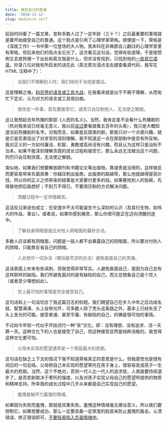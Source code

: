 ```yaml
---
title: 接受自己的普通
date: '2018-11-12'
slug: mediocre-self
---
```


前段时间看了一篇文章，宣称多数人过了一定年龄（三十？）之后最重要的事情就是要开始接受自己的普通。这个观点是引用了心理学家荣格。顺便提一下，荣格是《深度工作》一书中第一位登场的大人物。我本科在非典那会儿翻过的心理学家里有荣格，但后来他们的观点全忘光了。这次看见这句话，觉得有些道理，于是按惯例又去放狗搜一下出处和英文版是什么，但并没有找到，只找到他的[一些其它语录](https://www.purposefairy.com/81925/38-life-changing-lessons-to-learn-from-carl-jung/)。抄录几句对我有所启发的话在此（英文原文请点击右键查看源代码，我写在 HTML 注释中了）：

> 当我们不理解别人时，我们倾向于当他是傻瓜。<!--# If one does not understand a person, one tends to regard him as a fool. -->

这是理解之难。[码农界的语言或工具大战](/en/2018/11/english-is-hard/)，在我看来就是出于不屑于理解，从而匆忙下定论，认为对方的语言或工具很白痴。

> 想改变一件事，首先要接受它。谴责只会压制他人，无法使之解脱。 <!--# We cannot change anything unless we accept it. Condemnation does not liberate, it oppresses. -->

这让我想起去年热播的那部《人民的名义》。当然，我肯定是不会看什么热播剧的（热对我来说已经毫无意义，我以前[说过](/cn/2018/01/craving-exploit/)要看就看五百年的头条），我只是大概知道当前热播剧的名字。对我而言，如果是反腐类的剧，那我只对一个点感兴趣，就是它是否表现出了对贪官的深刻理解。我不知道这一点在那部剧中是否有所反映。我对正义的一方如何廉洁、机智、勇敢或高尚没有兴趣，而且认为这样只是治标不治本。如果不能深刻理解贪腐的成长过程和接受它，那么永远无法根治这个问题。刑罚只会压制贪腐，无法使之解脱。

类似地，如果我们想要解放期刊和书籍论文等出版物，靠谴责是没用的，这样做反而更容易带来负面效果：你越压制出版商，出版商的路越窄，那么他就越得提高价钱，所以你的正义之师带来的结果是大家要付更多的钱。如果要抢别人的饭碗，先得替他把后路想好；不到万不得已，不要用压制的方式解决问题。

> 清醒过程中一定伴随痛苦。<!--# There is no coming to consciousness without pain. -->

这话反过来说也成立：在安逸中不太可能诞生什么深刻的认识（及其衍生物，如伟大的作品、事业）。或者说，如果你感到痛苦，那么你很可能正在迈向清醒的途中。

> 了解自身阴暗面是应对他人阴暗面的最好办法。<!--# Knowing your own darkness is the best method for dealing with the darknesses of other people. -->

多数人应该都有阴暗面，问题是一般人都不会暴露自己的阴暗面，所以要对付别人的阴暗，只能靠反省自己的阴暗。

> 人会想尽一切办法（哪怕是荒谬的办法）避免直面自己的灵魂。<!--# People will do anything, no matter how absurd, to avoid facing their own souls. -->

这话表面上听来有些讽刺，但我觉得非常写实。人避免直面自己，是因为自己总有这样那样的缺陷。我们所避免面对的是有缺陷的自己，而又总想象自己是个完人（或者至少理想如此）。

> 世上最可怕的事情是完全接受自己。<!--# The most terrifying thing is to accept oneself completely. -->

这句话和上一句话切合了我这篇日志的标题。我们期望自己在步入中年之后功成名就、智慧满满、头上自带光环，可多数人除了秃头这条路之外，基本上已经失去了头上发光的可能。接受普通、甚至平庸、有缺陷的自己，的确是很可怕的事情。

不过如今年轻一代似乎开始流行一种“丧”文化，即：没有理想、没有追求、活一天算一天。这种文化下的人也是接受了自己，但这种接受显然是纯粹消极的。我觉得这种文化更可怕。

> 父母未实现的愿望通常是一个家庭最大的悲剧。<!--# The greatest tragedy of the family is the unlived lives of the parents. -->

这句话在缺乏上下文的情况下我不知道荣格真正的意思是什么，但我感觉也是很有洞见的一句总结。父母把自己未实现的愿望寄托在孩子身上，很容易变成孩子一生最大的悲剧。当然，这个不绝对，否则一代人比一代人的追求低，人类就要持续退步了。是否悲剧取决于寄托的强度，以及对孩子实现父母自己的愿望所提供的物质和精神支持。所幸我的成长过程中几乎从来都是自己实现自己的愿望。

> 羞愧是破坏力最强的情绪。<!--# Shame is a soul eating emotion. -->

如果因为失败而羞愧，那就是双重失败。羞愧这种情绪毫无建设意义，所以我们要控制它。如果想要成功，那么一定要具备一定厚度的脸皮来防止羞愧的轰击。认清错误、修正错误即可，[不要轻易陷入负面情绪中](https://www.thecut.com/2018/11/im-broke-and-friendless-and-ive-wasted-my-whole-life.html)。
